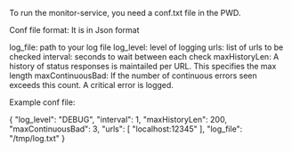 To run the monitor-service, you need a conf.txt file in the PWD.


 Conf file format:
 It is in Json format

 log_file: path to your log file
 log_level: level of logging
 urls: list of urls to be checked
 interval: seconds to wait between each check
 maxHistoryLen: A history of status responses is maintailed per URL. This                 specifies the max length
 maxContinuousBad: If the number of continuous errors seen exceeds this
                   count. A critical error is logged.


 Example conf file:

{
  "log_level": "DEBUG", 
  "interval": 1, 
  "maxHistoryLen": 200, 
  "maxContinuousBad": 3, 
  "urls": [
    "localhost:12345"
  ], 
  "log_file": "/tmp/log.txt"
}
